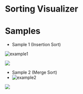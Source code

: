 # Sorting Visualizer

# Samples

- Sample 1 (Insertion Sort)

![example1](https://github.com/Aiyasha9/sorting-vizualizeer/assets/141058288/bb4394c8-1fc1-4308-bc02-387cad8ea7eb)

![](downloads/example1.gif)


- Sample 2 (Merge Sort)
- ![example2](https://github.com/Aiyasha9/sorting-vizualizeer/assets/141058288/b90bcd37-8b9a-474a-9b91-a569f9f483f9)


![](downloads/example2.gif)
